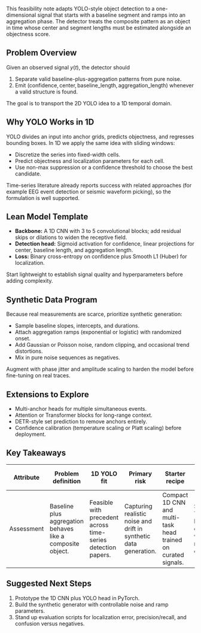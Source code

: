 This feasibility note adapts YOLO-style object detection to a one-dimensional signal that starts with a baseline segment and ramps into an aggregation phase. The detector treats the composite pattern as an object in time whose center and segment lengths must be estimated alongside an objectness score.

## Problem Overview

Given an observed signal $y(t)$, the detector should

1. Separate valid baseline-plus-aggregation patterns from pure noise.
2. Emit $(\text{confidence}, \text{center}, \text{baseline\_length}, \text{aggregation\_length})$ whenever a valid structure is found.

The goal is to transport the 2D YOLO idea to a 1D temporal domain.

## Why YOLO Works in 1D

YOLO divides an input into anchor grids, predicts objectness, and regresses bounding boxes. In 1D we apply the same idea with sliding windows:

- Discretize the series into fixed-width cells.
- Predict objectness and localization parameters for each cell.
- Use non-max suppression or a confidence threshold to choose the best candidate.

Time-series literature already reports success with related approaches (for example EEG event detection or seismic waveform picking), so the formulation is well supported.

## Lean Model Template

- **Backbone:** A 1D CNN with 3 to 5 convolutional blocks; add residual skips or dilations to widen the receptive field.
- **Detection head:** Sigmoid activation for confidence, linear projections for center, baseline length, and aggregation length.
- **Loss:** Binary cross-entropy on confidence plus Smooth L1 (Huber) for localization.

Start lightweight to establish signal quality and hyperparameters before adding complexity.

## Synthetic Data Program

Because real measurements are scarce, prioritize synthetic generation:

- Sample baseline slopes, intercepts, and durations.
- Attach aggregation ramps (exponential or logistic) with randomized onset.
- Add Gaussian or Poisson noise, random clipping, and occasional trend distortions.
- Mix in pure noise sequences as negatives.

Augment with phase jitter and amplitude scaling to harden the model before fine-tuning on real traces.

## Extensions to Explore

- Multi-anchor heads for multiple simultaneous events.
- Attention or Transformer blocks for long-range context.
- DETR-style set prediction to remove anchors entirely.
- Confidence calibration (temperature scaling or Platt scaling) before deployment.

## Key Takeaways

| Attribute | Problem definition | 1D YOLO fit | Primary risk | Starter recipe | Future-proof upgrades |
|-----------|--------------------|-------------|--------------|----------------|-----------------------|
| Assessment | Baseline plus aggregation behaves like a composite object. | Feasible with precedent across time-series detection papers. | Capturing realistic noise and drift in synthetic data generation. | Compact 1D CNN and multi-task head trained on curated signals. | Scale to Transformer backbones or DETR variants for multi-events. |

## Suggested Next Steps

1. Prototype the 1D CNN plus YOLO head in PyTorch.
2. Build the synthetic generator with controllable noise and ramp parameters.
3. Stand up evaluation scripts for localization error, precision/recall, and confusion versus negatives.
